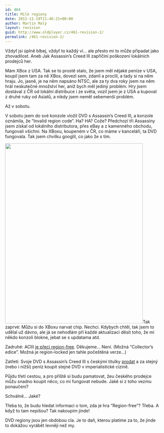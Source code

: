 ```yaml
---
id: 464
title: Milé regiony
date: 2012-11-19T11:46:21+00:00
author: Martin Malý
layout: revision
guid: http://www.oldplayer.cz/461-revision-2/
permalink: /461-revision-2/
---
```

Vždyť jsi úplně blbej, vždyť to každý ví&#8230; ale přesto mi to může připadat jako zhovadilost. Aneb Jak Assassin&#8217;s Creed III zapříčiní poškození lokálních prodejců her.

<!--more-->

Mám XBox z USA. Tak se to prostě stalo, že jsem měl nějaké peníze v USA, koupil jsem tam za ně XBox, dovezl sem, zdanil a proclil, a tady si na něm hraju. Jo, jasně, je na něm napsáno NTSC, ale za ty dva roky jsem na něm hrál neskutečné množství her, aniž bych měl jediný problém. Hry jsem dostával z ČR od lokální distribuce i ze světa, vozil jsem je z USA a kupoval z druhé ruky od Asiatů, a nikdy jsem neměl sebemenší problém.

Až v sobotu.

V sobotu jsem do své konzole vložil DVD s Assassin&#8217;s Creed III, a konzole oznámila, že &#8220;Invalid region code&#8221;. Ha? HA? Cože? Předchozí tři Assassíny jsem získal od lokálního distributora, přes eBay a z kamenného obchodu, fungovali všichni. Na XBoxu, koupeném v ČR, co máme v kanceláři, ta DVD fungovala. Tak jsem chvilku googlil, co jako že s tím.

[<img class="aligncenter size-full wp-image-462" title="ac3" src="http://www.oldplayer.cz/wp-content/uploads/2012/11/ac3.jpg" alt="" width="450" height="589" srcset="https://oldplayer.cz/wp-content/uploads/2012/11/ac3.jpg 450w, https://oldplayer.cz/wp-content/uploads/2012/11/ac3-229x300.jpg 229w" sizes="(max-width: 450px) 100vw, 450px" />](http://www.oldplayer.cz/wp-content/uploads/2012/11/ac3.jpg)Tak zaprvé: Můžu si do XBoxu narvat chip. Nechci. Kdybych chtěl, tak jsem to udělal už dávno, ale já se nehodlám při každé aktualizaci děsit toho, že mi někdo konzoli blokne, jebat se s updatama atd.

Zadruhé: ACIII [je přeci region-free](http://wiki.answers.com/Q/Is_Assassins_Creed_3_region_free). Děkujeme&#8230; Není. (Možná &#8220;Collector&#8217;s edice&#8221;. Možná je region-locked jen tahle počeštěná verze&#8230;)

Zatřetí: Svoje DVD s Assassin&#8217;s Creed III s českými titulky [prodat](http://aukro.cz/show_item.php?item=2802573829) a za stejný (nebo i nižší) peníz koupit stejné DVD v imperialistické cizině.

Půjdu třetí cestou, a pro příště si budu pamatovat, žeu českého prodejce můžu snadno koupit něco, co mi fungovat nebude. Jaké si z toho vezmu ponaučení?

Schválně&#8230; Jaké?

Třeba to, že budu hledat informaci o tom, zda je hra &#8220;Region-free&#8221;? Třeba. A když to tam nepíšou? Tak nakoupím jinde!

DVD regiony jsou jen obdobou cla. Je to daň, kterou platíme za to, že jinde to dokážou vyrábět levněji než my.

<div id="google_plus_one">
  <g:plusone></g:plusone>
</div>

<div id="fb_send_like">
</div>